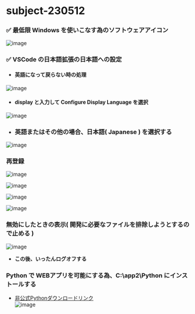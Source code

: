 # subject-230512

### ✅ 最低限 Windows を使いこなす為のソフトウェアアイコン
![image](https://github.com/winofsql/subject-230512/assets/1501327/c4b08d5c-8210-4104-9a2c-34ba0796cc92)


### ✅ VSCode の日本語拡張の日本語への設定
  - #### 英語になって戻らない時の処理

  ![image](https://github.com/winofsql/subject-230512/assets/1501327/1d918235-2cf9-40d0-b263-46bca9b2fc52)

  - #### display と入力して Configure Display Language を選択

  ![image](https://github.com/winofsql/subject-230512/assets/1501327/3f31e9db-4348-4840-8d7c-d460c9943561)

  - ### 英語またはその他の場合、日本語( Japanese ) を選択する

  ![image](https://github.com/winofsql/subject-230512/assets/1501327/51f5467b-f5c4-4adf-8a1c-730e8bd6f18c)

### 再登録
![image](https://github.com/winofsql/subject-230512/assets/1501327/fe5239a3-b4b5-4b1a-9c36-645eca88b8eb)

![image](https://github.com/winofsql/subject-230512/assets/1501327/6751f22b-410a-40af-8d4c-bb63e8512c80)

![image](https://github.com/winofsql/subject-230512/assets/1501327/ca563090-9f0b-474b-aec4-f23f0ad28b4a)

![image](https://github.com/winofsql/subject-230512/assets/1501327/988b721f-3d8f-4914-95a0-05fc90e0c851)

### 無効にしたときの表示( 開発に必要なファイルを排除しようとするので止める )
![image](https://github.com/winofsql/subject-230512/assets/1501327/f1935663-677e-4b94-823b-0f820dc06599)

  - **この後、いったんログオフする**

### Python で WEBアプリを可能にする為、C:\app2\Python にインストールする
- [非公式Pythonダウンロードリンク](https://pythonlinks.python.jp/ja/index.html)\
![image](https://github.com/winofsql/subject-230512/assets/1501327/bb99d54b-2f3d-4d45-8254-bd5b6685f900)

